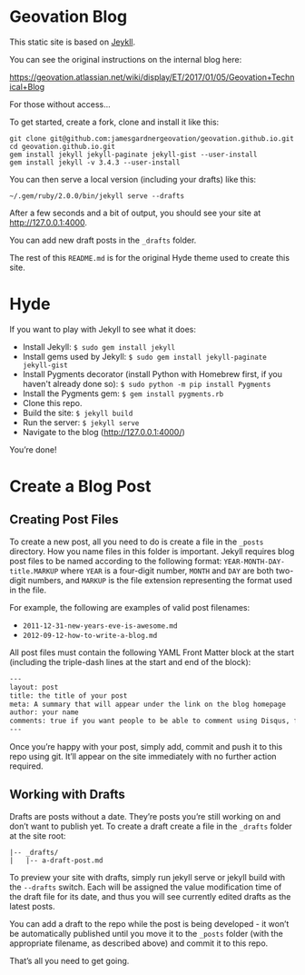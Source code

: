 # Geovation Blog

This static site is based on [Jeykll](https://jekyllrb.com/).

You can see the original instructions on the internal blog here:

https://geovation.atlassian.net/wiki/display/ET/2017/01/05/Geovation+Technical+Blog

For those without access...

To get started, create a fork, clone and install it like this:

```
git clone git@github.com:jamesgardnergeovation/geovation.github.io.git
cd geovation.github.io.git
gem install jekyll jekyll-paginate jekyll-gist --user-install
gem install jekyll -v 3.4.3 --user-install
```

You can then serve a local version (including your drafts) like this:

```
~/.gem/ruby/2.0.0/bin/jekyll serve --drafts
```

After a few seconds and a bit of output, you should see your site at http://127.0.0.1:4000.

You can add new draft posts in the `_drafts` folder.

The rest of this `README.md` is for the original Hyde theme used to create this site.

# Hyde

If you want to play with Jekyll to see what it does:

- Install Jekyll: `$ sudo gem install jekyll`
- Install gems used by Jekyll: `$ sudo gem install jekyll-paginate jekyll-gist`
- Install Pygments decorator (install Python with Homebrew first, if you haven't already done so): `$ sudo python -m pip install Pygments`
- Install the Pygments gem: `$ gem install pygments.rb`
- Clone this repo.
- Build the site: `$ jekyll build`
- Run the server: `$ jekyll serve`
- Navigate to the blog (http://127.0.0.1:4000/)


You’re done!

# Create a Blog Post
## Creating Post Files

To create a new post, all you need to do is create a file in the `_posts` directory. How you name files in this folder is important. Jekyll requires blog post files to be named according to the following format: `YEAR-MONTH-DAY-title.MARKUP` where `YEAR` is a four-digit number, `MONTH` and `DAY` are both two-digit numbers, and `MARKUP` is the file extension representing the format used in the file.

For example, the following are examples of valid post filenames:

- `2011-12-31-new-years-eve-is-awesome.md`
- `2012-09-12-how-to-write-a-blog.md`

All post files must contain the following YAML Front Matter block at the start (including the triple-dash lines at the start and end of the block):

```sh
---
layout: post
title: the title of your post
meta: A summary that will appear under the link on the blog homepage
author: your name
comments: true if you want people to be able to comment using Disqus, false otherwise
---
```

Once you’re happy with your post, simply add, commit and push it to this repo using git.  It’ll appear on the site immediately with no further action required.

## Working with Drafts
Drafts are posts without a date. They’re posts you’re still working on and don’t want to publish yet. To create a draft create a file in the `_drafts` folder at the site root:

```
|-- _drafts/
|   |-- a-draft-post.md
```

To preview your site with drafts, simply run jekyll serve or jekyll build with the `--drafts` switch. Each will be assigned the value modification time of the draft file for its date, and thus you will see currently edited drafts as the latest posts.

You can add a draft to the repo while the post is being developed - it won’t be automatically published until you move it to the `_posts` folder (with the appropriate filename, as described above) and commit it to this repo.

That’s all you need to get going.
